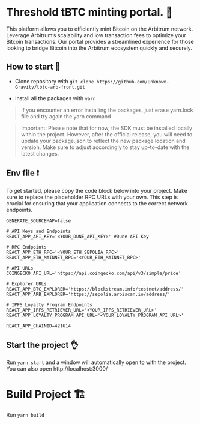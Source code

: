 # Threshold tBTC minting portal. 💱

This platform allows you to efficiently mint Bitcoin on the Arbitrum network. Leverage Arbitrum’s scalability and low transaction fees to optimize your Bitcoin transactions. Our portal provides a streamlined experience for those looking to bridge Bitcoin into the Arbitrum ecosystem quickly and securely.

## How to start 💪

-   Clone repository with
    `git clone https://github.com/Unknown-Gravity/tbtc-arb-front.git`

-   install all the packages with
    `yarn`

> If you encounter an error installing the packages, just erase yarn.lock file and try again the yarn command

> Important: Please note that for now, the SDK must be installed locally within the project. However, after the official release, you will need to update your package.json to reflect the new package location and version. Make sure to adjust accordingly to stay up-to-date with the latest changes.

## Env file ❗

To get started, please copy the code block below into your project. Make sure to replace the placeholder RPC URLs with your own. This step is crucial for ensuring that your application connects to the correct network endpoints.

```
GENERATE_SOURCEMAP=false

# API Keys and Endpoints
REACT_APP_API_KEY='<YOUR_DUNE_API_KEY>' #Dune API Key

# RPC Endpoints
REACT_APP_ETH_RPC='<YOUR_ETH_SEPOLIA_RPC>'
REACT_APP_ETH_MAINNET_RPC='<YOUR_ETH_MAINNET_RPC>'

# API URLs
COINGECKO_API_URL='https://api.coingecko.com/api/v3/simple/price'

# Explorer URLs
REACT_APP_BTC_EXPLORER='https://blockstream.info/testnet/address/'
REACT_APP_ARB_EXPLORER='https://sepolia.arbiscan.io/address/'

# IPFS Loyalty Program Endpoints
REACT_APP_IPFS_RETRIEVER_URL='<YOUR_IPFS_RETRIEVER_URL>'
REACT_APP_LOYALTY_PROGRAM_API_URL='<YOUR_LOYALTY_PROGRAM_API_URL>'

REACT_APP_CHAINID=421614
```

## Start the project 👌

Run `yarn start` and a window will automatically open to with the project. You can also open http://localhost:3000/

# Build Project 🏗️

Run `yarn build`
